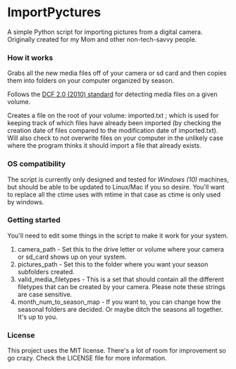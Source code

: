 # ImportPyctures
A simple Python script for importing pictures from a digital camera. Originally created for my Mom and other non-tech-savvy people.

### How it works

Grabs all the new media files off of your camera or sd card and then copies them into folders on your computer organized by season.

Follows the [DCF 2.0 (2010) standard](https://web.archive.org/web/20180517065732/http://cipa.jp/std/documents/e/DC-009-2010_E.pdf) for detecting media files on a given volume.

Creates a file on the root of your volume: imported.txt ; which is used for keeping track of which files have already been imported (by checking the creation date of files compared to the modification date of imported.txt). Will also check to not overwrite files on your computer in the unlikely case where the program thinks it should import a file that already exists.

### OS compatibility

The script is currently only designed and tested for *Windows (10)* machines, but should be able to be updated to Linux/Mac if you so desire. You'll want to replace all the ctime uses with mtime in that case as ctime is only used by windows.

### Getting started

You'll need to edit some things in the script to make it work for your system. 
1. camera_path - Set this to the drive letter or volume where your camera or sd_card shows up on your system.
1. pictures_path - Set this to the folder where you want your season subfolders created.
1. valid_media_filetypes - This is a set that should contain all the different filetypes that can be created by your camera. Please note these strings are case sensitive.
1. month_num_to_season_map - If you want to, you can change how the seasonal folders are decided. Or maybe ditch the seasons all together. It's up to you.

### License

This project uses the MIT license. There's a lot of room for improvement so go crazy. Check the LICENSE file for more information.
